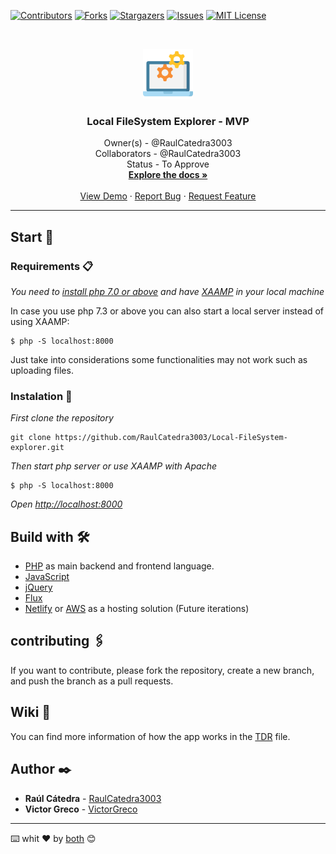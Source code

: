 [![Contributors][contributors-shield]][contributors-url]
[![Forks][forks-shield]][forks-url]
[![Stargazers][stars-shield]][stars-url]
[![Issues][issues-shield]][issues-url]
[![MIT License][license-shield]][license-url]

<br />
<p align="center">
  <a href="https://github.com/RaulCatedra3003/Local-FileSystem-explorer">
    <img src="images/data-management.svg" alt="Logo" width="80" height="80">
  </a>

  <h3 align="center"> Local FileSystem Explorer - MVP </h3>

  <p align="center">
    Owner(s) - @RaulCatedra3003 <br>
    Collaborators - @RaulCatedra3003 <br>
    Status - To Approve
    <br />
    <a href="https://github.com/RaulCatedra3003/Local-FileSystem-explorer"><strong>Explore the docs »</strong></a>
    <br />
    <br />
    <a href="https://github.com/RaulCatedra3003/Local-FileSystem-explorer">View Demo</a>
    ·
    <a href="https://github.com/RaulCatedra3003/Local-FileSystem-explorer/issues">Report Bug</a>
    ·
    <a href="https://github.com/RaulCatedra3003/Local-FileSystem-explorer/issues">Request Feature</a>
  </p>
</p>

<hr></hr>

## Start 🚀

### Requirements 📋

_You need to [install php 7.0 or above](https://www.php.net/manual/en/install.php) and have [XAAMP](https://www.apachefriends.org/it/download.html) in your local machine_

In case you use php 7.3 or above you can also start a local server instead of using XAAMP:

```
$ php -S localhost:8000
```

Just take into considerations some functionalities may not work such as uploading files.

### Instalation 🔧


_First clone the repository_

```
git clone https://github.com/RaulCatedra3003/Local-FileSystem-explorer.git
```

_Then start php server or use XAAMP with Apache_

```
$ php -S localhost:8000
```

_Open [http://localhost:8000](http://localhost:8000)_

## Build with 🛠️


- [PHP](https://www.php.net/docs.php) as main backend and frontend language.
- [JavaScript]()
- [jQuery](https://api.jquery.com/)
- [Flux](https://docs.fluxcd.io/en/1.21.1/)
- [Netlify](https://www.netlify.com/) or [AWS](https://docs.aws.amazon.com/) as a hosting solution (Future iterations)

## contributing 🖇️

If you want to contribute, please fork the repository, create a new branch, and push the branch as a pull requests.

## Wiki 📖

You can find more information of how the app works in the [TDR](./Local-FileSystem-explorer/TDR.md) file. 

## Author ✒️

* **Raúl Cátedra** - [RaulCatedra3003](https://github.com/RaulCatedra3003)
* **Victor Greco** - [VictorGreco](https://github.com/VictorGreco)

---
⌨️ whit ❤️ by [both]() 😊

<!-- MARKDOWN LINKS & IMAGES -->
<!-- https://www.markdownguide.org/basic-syntax/#reference-style-links -->
[contributors-shield]: https://img.shields.io/github/contributors/RaulCatedra3003/Local-FileSystem-explorer.svg?style=flat-square
[contributors-url]: https://github.com/RaulCatedra3003/Local-FileSystem-explorer/graphs/contributors
[forks-shield]: https://img.shields.io/github/forks/RaulCatedra3003/Local-FileSystem-explorer.svg?style=flat-square
[forks-url]: https://github.com/RaulCatedra3003/Local-FileSystem-explorer/network/members
[stars-shield]: https://img.shields.io/github/stars/RaulCatedra3003/Local-FileSystem-explorer.svg?style=flat-square
[stars-url]: https://github.com/RaulCatedra3003/Local-FileSystem-explorer/stargazers
[issues-shield]: https://img.shields.io/github/issues/RaulCatedra3003/Local-FileSystem-explorer.svg?style=flat-square
[issues-url]: https://github.com/RaulCatedra3003/Local-FileSystem-explorer/issues
[license-shield]: https://img.shields.io/github/license/RaulCatedra3003/Local-FileSystem-explorer.svg?style=flat-square
[license-url]: https://github.com/RaulCatedra3003/Local-FileSystem-explorer/blob/master/LICENSE.txt
[linkedin-shield]: https://img.shields.io/badge/-LinkedIn-black.svg?style=flat-square&logo=linkedin&colorB=555
